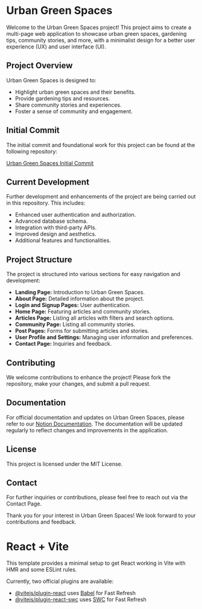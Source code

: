 # Urban Green Spaces

Welcome to the Urban Green Spaces project! This project aims to create a multi-page web application to showcase urban green spaces, gardening tips, community stories, and more, with a minimalist design for a better user experience (UX) and user interface (UI).

## Project Overview

Urban Green Spaces is designed to:

- Highlight urban green spaces and their benefits.
- Provide gardening tips and resources.
- Share community stories and experiences.
- Foster a sense of community and engagement.

## Initial Commit

The initial commit and foundational work for this project can be found at the following repository:

[Urban Green Spaces Initial Commit](https://github.com/elizadoltu/urban-green-spaces)

## Current Development

Further development and enhancements of the project are being carried out in this repository. This includes:

- Enhanced user authentication and authorization.
- Advanced database schema.
- Integration with third-party APIs.
- Improved design and aesthetics.
- Additional features and functionalities.

## Project Structure

The project is structured into various sections for easy navigation and development:

- **Landing Page:** Introduction to Urban Green Spaces.
- **About Page:** Detailed information about the project.
- **Login and Signup Pages:** User authentication.
- **Home Page:** Featuring articles and community stories.
- **Articles Page:** Listing all articles with filters and search options.
- **Community Page:** Listing all community stories.
- **Post Pages:** Forms for submitting articles and stories.
- **User Profile and Settings:** Managing user information and preferences.
- **Contact Page:** Inquiries and feedback.

## Contributing

We welcome contributions to enhance the project! Please fork the repository, make your changes, and submit a pull request.

## Documentation

For official documentation and updates on Urban Green Spaces, please refer to our [Notion Documentation](https://outstanding-rest-134.notion.site/Urban-Green-Spaces-Urban-Oasis-9d40953eda984f67939a81ab8984f5ab?pvs=74). The documentation will be updated regularly to reflect changes and improvements in the application.

## License

This project is licensed under the MIT License.

## Contact

For further inquiries or contributions, please feel free to reach out via the Contact Page.

Thank you for your interest in Urban Green Spaces! We look forward to your contributions and feedback.



# React + Vite

This template provides a minimal setup to get React working in Vite with HMR and some ESLint rules.

Currently, two official plugins are available:

- [@vitejs/plugin-react](https://github.com/vitejs/vite-plugin-react/blob/main/packages/plugin-react/README.md) uses [Babel](https://babeljs.io/) for Fast Refresh
- [@vitejs/plugin-react-swc](https://github.com/vitejs/vite-plugin-react-swc) uses [SWC](https://swc.rs/) for Fast Refresh
